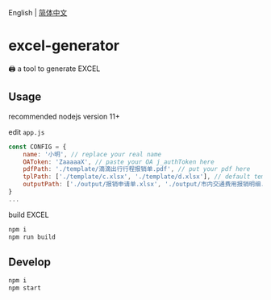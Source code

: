 English | [简体中文](./docs/README.zh-CN.md)

# excel-generator
🖨️ a tool to generate EXCEL

## Usage
recommended nodejs version 11+

edit `app.js`
```javascript
const CONFIG = {
    name: '小明', // replace your real name
    OAToken: 'ZaaaaaX', // paste your OA j_authToken here
    pdfPath: './template/滴滴出行行程报销单.pdf', // put your pdf here
    tplPath: ['./template/c.xlsx', './template/d.xlsx'], // default template EXCEL
    outputPath: ['./output/报销申请单.xlsx', './output/市内交通费用报销明细.xlsx'], // output path setting
}
...
```
build EXCEL
```javascript
npm i
npm run build
```

## Develop
```javascript
npm i
npm start
```
